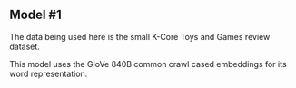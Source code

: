 ## Model #1

The data being used here is the small K-Core Toys and Games review dataset.

This model uses the GloVe 840B common crawl cased embeddings for its word representation.